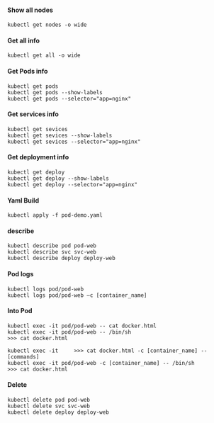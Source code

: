 #### Show all nodes
    kubectl get nodes -o wide

#### Get all info
    kubectl get all -o wide
    
#### Get Pods info
    kubectl get pods
    kubectl get pods --show-labels
    kubectl get pods --selector="app=nginx"

#### Get services info
    kubectl get sevices
    kubectl get sevices --show-labels
    kubectl get sevices --selector="app=nginx"
    
#### Get deployment info
    kubectl get deploy
    kubectl get deploy --show-labels
    kubectl get deploy --selector="app=nginx"
    
#### Yaml Build
    kubectl apply -f pod-demo.yaml
    
#### describe
    kubectl describe pod pod-web
    kubectl describe svc svc-web
    kubectl describe deploy deploy-web
    
#### Pod logs
    kubectl logs pod/pod-web
    kubectl logs pod/pod-web –c [container_name]
    
#### Into Pod
    kubectl exec -it pod/pod-web -- cat docker.html
    kubectl exec -it pod/pod-web -- /bin/sh
    >>> cat docker.html
    
    kubectl exec -it     >>> cat docker.html -c [container_name] -- [commands]
    kubectl exec -it pod/pod-web -c [container_name] -- /bin/sh
    >>> cat docker.html
    
#### Delete
    kubectl delete pod pod-web
    kubectl delete svc svc-web
    kubectl delete deploy deploy-web
